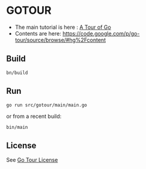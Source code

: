 # GOTOUR

- The main tutorial is here : [A Tour of Go](http://tour.golang.org)
- Contents are here: https://code.google.com/p/go-tour/source/browse/#hg%2Fcontent


## Build

```
bn/build
```

## Run

```
go run src/gotour/main/main.go  
```

or from a recent build:

```
bin/main
```

## License

See [Go Tour License](https://code.google.com/p/go-tour/source/browse/LICENSE)

